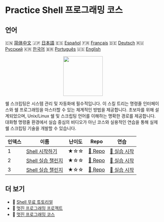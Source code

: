 # Practice Shell 프로그래밍 코스

## 언어

🇨🇳 [简体中文](README_zh.md) 🇯🇵 [日本語](README_ja.md) 🇪🇸 [Español](README_es.md) 🇫🇷 [Français](README_fr.md) 🇩🇪 [Deutsch](README_de.md) 🇷🇺 [Русский](README_ru.md) 🇰🇷 [한국어](README_ko.md) 🇧🇷 [Português](README_pt.md) 🇺🇸 [English](README.md) 

<div align="center">
<img width="128px" src="https://file.labex.io/path/FaVTnI4iqZP0.png">
</div>

쉘 스크립팅은 시스템 관리 및 자동화에 필수적입니다. 이 스킬 트리는 명령줄 인터페이스와 쉘 프로그래밍을 마스터할 수 있는 체계적인 방법을 제공합니다. 초보자를 위해 설계되었으며, Unix/Linux 쉘 및 스크립팅 언어를 이해하는 명확한 경로를 제공합니다. 대화형 명령줄 환경에서 실습 중심의 비디오가 아닌 코스와 실용적인 연습을 통해 실제 쉘 스크립팅 기술을 개발할 수 있습니다.

|   인덱스 | 이름                                                                       | 난이도   | Repo                                                               | 연습                                                                  |
|----------|----------------------------------------------------------------------------|----------|--------------------------------------------------------------------|-----------------------------------------------------------------------|
|        1 | [Shell 시작하기](https://labex.io/ko/courses/quick-start-with-shell)       | ★☆☆      | [🔗 Repo](https://github.com/labex-labs/quick-start-with-shell)    | [🚀 실습 시작](https://labex.io/ko/courses/quick-start-with-shell)    |
|        2 | [Shell 실습 챌린지](https://labex.io/ko/courses/shell-practice-challenges) | ★☆☆      | [🔗 Repo](https://github.com/labex-labs/shell-practice-challenges) | [🚀 실습 시작](https://labex.io/ko/courses/shell-practice-challenges) |
|        3 | [Shell 실습 챌린지](https://labex.io/ko/courses/shell-practice-challenges) | ★☆☆      | [🔗 Repo](https://github.com/labex-labs/shell-practice-challenges) | [🚀 실습 시작](https://labex.io/ko/courses/shell-practice-challenges) |

## 더 보기

- 🔗 [Shell 무료 튜토리얼](https://github.com/labex-labs/shell-free-tutorials)
- 🔗 [멋진 프로그래밍 프로젝트](https://github.com/labex-labs/awesome-programming-projects)
- 🔗 [멋진 프로그래밍 코스](https://github.com/labex-labs/awesome-programming-courses)

